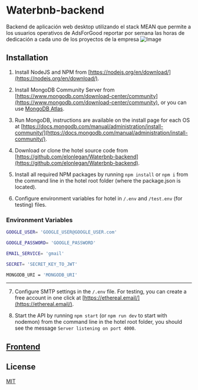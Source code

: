 # Waterbnb-backend

Backend de aplicación web desktop utilizando el stack MEAN que permite a los usuarios operativos de
AdsForGood reportar por semana las horas de dedicación a cada uno de los proyectos de la empresa
![Image](https://i.postimg.cc/bND2bJYv/mockup-model-portfolio.png)

## Installation

1. Install NodeJS and NPM from [https://nodejs.org/en/download/](https://nodejs.org/en/download/).

2. Install MongoDB Community Server from [https://www.mongodb.com/download-center/community](https://www.mongodb.com/download-center/community), or you can use [MongoDB Atlas](https://www.mongodb.com/atlas/database).

3. Run MongoDB, instructions are available on the install page for each OS at [https://docs.mongodb.com/manual/administration/install-community/](https://docs.mongodb.com/manual/administration/install-community/).

4. Download or clone the hotel source code from [https://github.com/elonlegan/Waterbnb-backend](https://github.com/elonlegan/Waterbnb-backend).

5. Install all required NPM packages by running `npm install` or `npm i` from the command line in the hotel root folder (where the package.json is located).

6. Configure environment variables for hotel in `/.env` and `/test.env` (for testing) files.

### Environment Variables

```bash
GOOGLE_USER= 'GOOGLE_USER@GOOGLE_USER.com'

GOOGLE_PASSWORD= 'GOOGLE_PASSWORD'

EMAIL_SERVICE= 'gmail'

SECRET= 'SECRET_KEY_TO_JWT'

MONGODB_URI = 'MONGODB_URI'
```

---

7. Configure SMTP settings in the `/.env` file. For testing, you can create a free account in one click at [https://ethereal.email/](https://ethereal.email/).

8. Start the API by running `npm start` (or `npm run dev` to start with nodemon) from the command line in the hotel root folder, you should see the message `Server listening on port 4000`.

## [Frontend](https://github.com/elonlegan/Waterbnb-frontend)

## License

[MIT](https://choosealicense.com/licenses/mit/)
